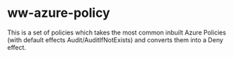 # ww-azure-policy

This is a set of policies which takes the most common inbuilt Azure Policies (with default effects Audit/AuditIfNotExists) and converts them into a Deny effect.
